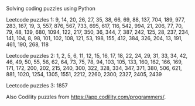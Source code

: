 Solving coding puzzles using Python 


Leetcode puzzles 1: 9, 14, 20, 26, 27, 35, 38, 66, 69, 88, 137, 704, 189, 977, 283, 167, 19, 3, 557, 876, 567, 733, 695, 617, 116, 542, 994, 21, 206, 77, 70, 79, 48, 139, 680, 1094, 122, 217, 350, 36, 344, 7, 387, 242, 125, 28, 237, 234, 141, 104, 8, 98, 101, 102, 108, 121, 53, 198, 155, 412, 384, 326, 204, 13, 191, 461, 190, 268, 118

Leetcode puzzles 2: 1, 2, 5, 6, 11, 12, 15, 16, 17, 18, 22, 24, 29, 31, 33, 34, 42, 46, 49, 50, 55, 56, 62, 64, 73, 75, 78, 94, 103, 105, 133, 160, 162, 166, 169, 171, 172, 200, 202, 215, 240, 300, 322, 328, 334, 347, 371, 380, 506, 621, 881, 1020, 1254, 1305, 1551, 2212, 2260, 2300, 2327, 2405, 2439

Leetcode puzzles 3: 1857

Also Codility puzzles from https://app.codility.com/programmers/.
